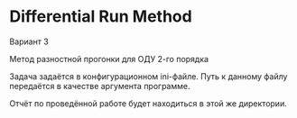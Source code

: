 # Differential Run Method

Вариант 3

Метод разностной прогонки для ОДУ 2-го порядка

Задача задаётся в конфигурационном ini-файле. Путь к данному файлу передаётся в качестве аргумента программе.

Отчёт по проведённой работе будет находиться в этой же директории.
